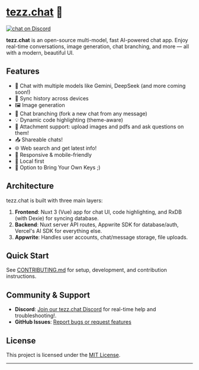 # [tezz.chat](https://tezz.chat) 🚀
<a href="https://discord.gg/7wFjkVFcMz">
<img src="https://img.shields.io/discord/1385282512300802171?logo=discord" alt="chat on Discord">
</a>

**tezz.chat** is an open-source multi-model, fast AI-powered chat app. Enjoy real-time conversations, image generation, chat branching, and more — all with a modern, beautiful UI.

## Features

- 💬 Chat with multiple models like Gemini, DeepSeek (and more coming soon!)
- 🔄 Sync history across devices 
- 🖼️ Image generation
- 🌳 Chat branching (fork a new chat from any message)
- 💡 Dynamic code highlighting (theme-aware)
- 📎 Attachment support: upload images and pdfs and ask questions on them!
- 📤 Shareable chats!
- 🌐 Web search and get latest info!
- 📱 Responsive & mobile-friendly
- 📌 Local first
- 🔑 Option to Bring Your Own Keys ;)

## Architecture

tezz.chat is built with three main layers:

1. **Frontend**: Nuxt 3 (Vue) app for chat UI, code highlighting, and RxDB (with Dexie) for syncing database.
2. **Backend**: Nuxt server API routes, Appwrite SDK for database/auth, Vercel's AI SDK for everything else.
3. **Appwrite**: Handles user accounts, chat/message storage, file uploads.


## Quick Start

See [CONTRIBUTING.md](./CONTRIBUTING.md) for setup, development, and contribution instructions.

## Community & Support

- **Discord**: [Join our tezz.chat Discord](https://discord.gg/7wFjkVFcMz) for real-time help and troubleshooting!.
- **GitHub Issues**: [Report bugs or request features](https://github.com/stravo1/tezz-chat/issues)

## License

This project is licensed under the [MIT License](LICENSE).

---
